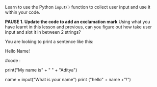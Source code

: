 Learn to use the Python `input()` function to collect user input and use it within your code.

**PAUSE 1. Update the code to add an exclamation mark**
Using what you have learnt in this lesson and previous, can you figure out how take user input and slot it in between 2 strings?

You are looking to print a sentence like this:

Hello Name!

#code : 

print("My name is" + " " + "Aditya")

name = input("What is your name")
print ("hello" + name +"!")
